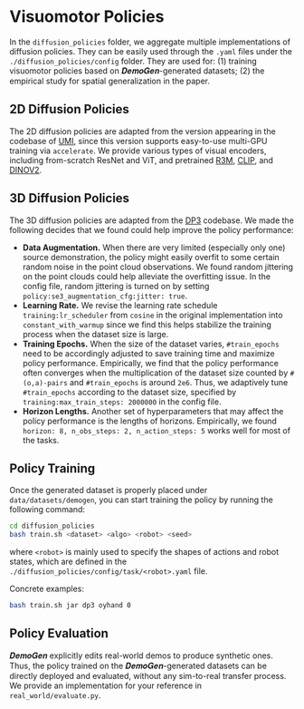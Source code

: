 # Visuomotor Policies
In the `diffusion_policies` folder, we aggregate multiple implementations of diffusion policies. They can be easily used through the `.yaml` files under the `./diffusion_policies/config` folder. They are used for: (1) training visuomotor policies based on 𝑫𝒆𝒎𝒐𝑮𝒆𝒏-generated datasets; (2) the empirical study for spatial generalization in the paper. 

## 2D Diffusion Policies
The 2D diffusion policies are adapted from the version appearing in the codebase of [UMI](https://github.com/real-stanford/universal_manipulation_interface), since this version supports easy-to-use multi-GPU training via `accelerate`. We provide various types of visual encoders, including from-scratch ResNet and ViT, and pretrained [R3M](https://github.com/facebookresearch/r3m), [CLIP](https://github.com/openai/CLIP), and [DINOV2](https://github.com/facebookresearch/dinov2). 



## 3D Diffusion Policies
The 3D diffusion policies are adapted from the [DP3](https://github.com/YanjieZe/3D-Diffusion-Policy) codebase. We made the following decides that we found could help improve the policy performance:

- **Data Augmentation.** When there are very limited (especially only one) source demonstration, the policy might easily overfit to some certain random noise in the point cloud observations. We found random jittering on the point clouds could help alleviate the overfitting issue. In the config file, random jittering is turned on by setting `policy:se3_augmentation_cfg:jitter: true`.
- **Learning Rate.** We revise the learning rate schedule `training:lr_scheduler` from `cosine` in the original implementation into `constant_with_warmup` since we find this helps stabilize the training process when the dataset size is large.
- **Training Epochs.** When the size of the dataset varies, `#train_epochs` need to be accordingly adjusted to save training time and maximize policy performance. Empirically, we find that the policy performance often converges when the multiplication of the dataset size counted by `#(o,a)-pairs` and `#train_epochs` is around `2e6`. Thus, we adaptively tune `#train_epochs` according to the dataset size, specified by `training:max_train_steps: 2000000` in the config file. 
- **Horizon Lengths.** Another set of hyperparameters that may affect the policy performance is the lengths of horizons. Empirically, we found `horizon: 8, n_obs_steps: 2, n_action_steps: 5` works well for most of the tasks.


## Policy Training
Once the generated dataset is properly placed under `data/datasets/demogen`, you can start training the policy by running the following command:
```bash
cd diffusion_policies
bash train.sh <dataset> <algo> <robot> <seed>
```
where `<robot>` is mainly used to specify the shapes of actions and robot states, which are defined in the `./diffusion_policies/config/task/<robot>.yaml` file. 

Concrete examples: 
```bash
bash train.sh jar dp3 oyhand 0
```


## Policy Evaluation
𝑫𝒆𝒎𝒐𝑮𝒆𝒏 explicitly edits real-world demos to produce synthetic ones. Thus, the policy trained on the 𝑫𝒆𝒎𝒐𝑮𝒆𝒏-generated datasets can be directly deployed and evaluated, without any sim-to-real transfer process. We provide an implementation for your reference in `real_world/evaluate.py`.